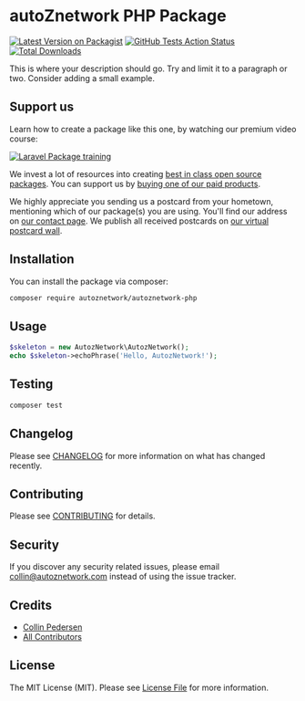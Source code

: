 # autoZnetwork PHP Package

[![Latest Version on Packagist](https://img.shields.io/packagist/v/autoznetwork/autoznetwork-php.svg?style=flat-square)](https://packagist.org/packages/spatie/autoznetwork-php)
[![GitHub Tests Action Status](https://img.shields.io/github/workflow/status/autoznetwork/autoznetwork-php/run-tests?label=tests)](https://github.com/spatie/autoznetwork-php/actions?query=workflow%3Arun-tests+branch%3Amaster)
[![Total Downloads](https://img.shields.io/packagist/dt/autoznetwork/autoznetwork-php.svg?style=flat-square)](https://packagist.org/packages/spatie/autoznetwork-php)


This is where your description should go. Try and limit it to a paragraph or two. Consider adding a small example.

## Support us

Learn how to create a package like this one, by watching our premium video course:

[![Laravel Package training](https://spatie.be/github/package-training.jpg)](https://laravelpackage.training)

We invest a lot of resources into creating [best in class open source packages](https://spatie.be/open-source). You can support us by [buying one of our paid products](https://spatie.be/open-source/support-us).

We highly appreciate you sending us a postcard from your hometown, mentioning which of our package(s) you are using. You'll find our address on [our contact page](https://spatie.be/about-us). We publish all received postcards on [our virtual postcard wall](https://spatie.be/open-source/postcards).

## Installation

You can install the package via composer:

```bash
composer require autoznetwork/autoznetwork-php
```

## Usage

``` php
$skeleton = new AutozNetwork\AutozNetwork();
echo $skeleton->echoPhrase('Hello, AutozNetwork!');
```

## Testing

``` bash
composer test
```

## Changelog

Please see [CHANGELOG](CHANGELOG.md) for more information on what has changed recently.

## Contributing

Please see [CONTRIBUTING](.github/CONTRIBUTING.md) for details.

## Security

If you discover any security related issues, please email collin@autoznetwork.com instead of using the issue tracker.

## Credits

- [Collin Pedersen](https://github.com/collinped)
- [All Contributors](../../contributors)

## License

The MIT License (MIT). Please see [License File](LICENSE.md) for more information.
